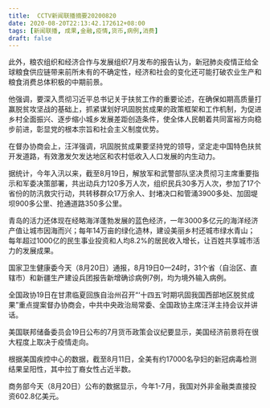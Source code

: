 ```yaml
---
title:  CCTV新闻联播摘要20200820
date: 2020-08-20T22:13:42.172612+08:00
tags: [新闻联播, 成果,金融,疫情,货币,病例,消费]
draft: false
---
```


此外，粮农组织和经济合作与发展组织7月发布的报告认为，新冠肺炎<span class="keywords_content">疫情</span>正给全球粮食供应链带来前所未有的不确定性，经济和社会的变化还可能打破农业生产和粮食<span class="keywords_fund">消费</span>总体积极的中期前景。

他强调，要深入贯彻习近平总书记关于扶贫工作的重要论述，在确保如期高质量打赢脱贫攻坚战的基础上，抓紧谋划好巩固脱贫<span class="keywords_content">成果</span>的政策框架和工作机制，为促进乡村全面振兴、逐步缩小城乡发展差距创造条件，使全体人民朝着共同富裕方向稳步前进，彰显党的根本宗旨和社会主义制度优势。

在督办协商会上，汪洋强调，巩固脱贫<span class="keywords_content">成果</span>要坚持党的领导，坚定走中国特色扶贫开发道路，有效激发欠发达地区和农村低收入人口发展的内生动力。

据统计，今年入汛以来，截至8月19日，解放军和武警部队坚决贯彻习主席重要指示和军委决策部署，共出动兵力120多万人次，组织民兵30多万人次，参加了17个省份的防汛救灾行动，共转移群众17万余人、封堵决口和管涌3900多处、加固堤坝900多公里、抢通道路350多公里。

青岛的活力还体现在经略海洋蓬勃发展的蓝色经济，一年3000多亿元的海洋经济产值让城市因海而兴；每年14万亩的绿化造林，建设美丽乡村还城市绿水青山；每年超过1000亿的民生事业投资和人均8.2%的居民收入增长，让百姓共享城市活力的发展<span class="keywords_content">成果</span>。

国家卫生健康委今天（8月20日）通报，8月19日0—24时，31个省（自治区、直辖市）和新疆生产建设兵团报告新增确诊<span class="keywords_content">病例</span>7例，均为境外输入<span class="keywords_content">病例</span>。

全国政协19日在甘肃临夏回族自治州召开“‘十四五’时期巩固我国西部地区脱贫<span class="keywords_content">成果</span>”重点提案督办协商会，中共中央政治局常委、全国政协主席汪洋主持会议并讲话。

美国联邦储备委员会19日公布的7月<span class="keywords_fund">货币</span>政策会议纪要显示，美国经济前景将在很大程度上取决于<span class="keywords_content">疫情</span>走向。

根据美国疾控中心的数据，截至8月11日，全美有约17000名孕妇的新冠病毒检测结果呈阳性，其中拉丁裔女性占近半数。

商务部今天（8月20日）公布的数据显示，今年1-7月，我国对外非<span class="keywords_fund">金融</span>类直接投资602.8亿美元。

